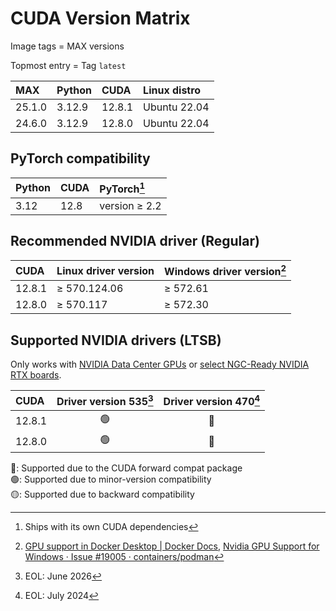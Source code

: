 # CUDA Version Matrix

Image tags = MAX versions

Topmost entry = Tag `latest`

| MAX    | Python | CUDA   | Linux distro |
|:-------|:-------|:-------|:-------------|
| 25.1.0 | 3.12.9 | 12.8.1 | Ubuntu 22.04 |
| 24.6.0 | 3.12.9 | 12.8.0 | Ubuntu 22.04 |

## PyTorch compatibility

| Python | CUDA | PyTorch[^1]   |
|:-------|:-----|:--------------|
| 3.12   | 12.8 | version ≥ 2.2 |

[^1]: Ships with its own CUDA dependencies

## Recommended NVIDIA driver (Regular)

| CUDA   | Linux driver version | Windows driver version[^2] |
|:-------|:---------------------|:---------------------------|
| 12.8.1 | ≥ 570.124.06         | ≥ 572.61                   |
| 12.8.0 | ≥ 570.117            | ≥ 572.30                   |

[^2]: [GPU support in Docker Desktop | Docker Docs](https://docs.docker.com/desktop/gpu/),
[Nvidia GPU Support for Windows · Issue #19005 · containers/podman](https://github.com/containers/podman/issues/19005)

## Supported NVIDIA drivers (LTSB)

Only works with
[NVIDIA Data Center GPUs](https://resources.nvidia.com/l/en-us-gpu) or
[select NGC-Ready NVIDIA RTX boards](https://docs.nvidia.com/certification-programs/ngc-ready-systems/index.html).

| CUDA   | Driver version 535[^3] | Driver version 470[^4] |
|:-------|:----------------------:|:----------------------:|
| 12.8.1 | 🟢                      | 🔵                      |
| 12.8.0 | 🟢                      | 🔵                      |

🔵: Supported due to the CUDA forward compat package  
🟢: Supported due to minor-version compatibility  
🟡: Supported due to backward compatibility

[^3]: EOL: June 2026  
[^4]: EOL: July 2024
